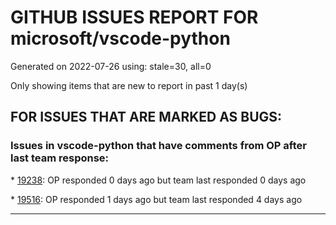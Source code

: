 
# GITHUB ISSUES REPORT FOR microsoft/vscode-python


Generated on 2022-07-26 using: stale=30, all=0


Only showing items that are new to report in past 1 day(s)


## FOR ISSUES THAT ARE MARKED AS BUGS:


### Issues in vscode-python that have comments from OP after last team response:


\* [19238](https://github.com/microsoft/vscode-python/issues/19238 "numpy ImportError in VS Code (using virtualenvs)"): OP responded 0 days ago but team last responded 0 days ago

\* [19516](https://github.com/microsoft/vscode-python/issues/19516 "python.exe file in venv not being recognised by interpreter selector"): OP responded 1 days ago but team last responded 4 days ago

---
